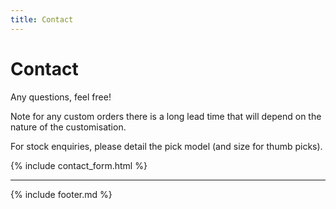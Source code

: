 ```yaml
---
title: Contact
---
```


# Contact
Any questions, feel free!

Note for any custom orders there is a long lead time that will depend on the nature of the customisation. 

For stock enquiries, please detail the pick model (and size for thumb picks).

{% include contact_form.html %}

---

{% include footer.md %}